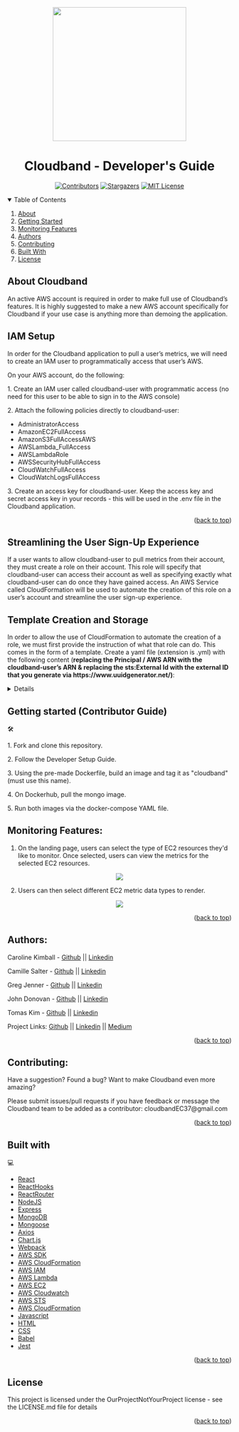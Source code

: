 <!--
*** This ReadMe used the template from https://github.com/othneildrew/Best-README-Template as an inspiration
-->

<a name='readme-top'></a>

<div align='center'>
<img src="https://cloudband.s3.amazonaws.com/tk0885_geometric_minimal_cloud_Logo_line_simple_4cc0c0da-cbd9-4d57-b6c8-d892979e2c27.png" height ="300px" width="300px" align="center">
  </a>
<h1>Cloudband - Developer's Guide</h1>

<!-- PROJECT SHIELDS -->

[![Contributors][contributors-shield]][contributors-url]
[![Stargazers][stars-shield]][stars-url]
[![MIT License][license-shield]][license-url]

</div>

<details open="open">
  <summary>Table of Contents</summary>
  <ol>
      <li><a href="#about-cloudband">About</a></li> 
      <li><a href="#getting-started">Getting Started</a></li>      
      <li><a href="#monitoring-features">Monitoring Features</a></li>
        <li><a href="#authors">Authors</a></li>      
        <li><a href="#contributing">Contributing</a></li>
        <li><a href="#built-with">Built With</a></li>
        <li><a href="#license">License</a></li>         
  </ol>
</details>


## About Cloudband
<p>An active AWS account is required in order to make full use of Cloudband’s features.  It is highly suggested to make a new AWS account specifically for Cloudband if your use case is anything more than demoing the application.</p>

## IAM Setup

<p>In order for the Cloudband application to pull a user’s metrics, we will need to create an IAM user to programmatically access that user’s AWS.</p>

<p>On your AWS account, do the following:</p>

<p>1. Create an IAM user called cloudband-user with programmatic access (no need for this user to be able to sign in to the AWS console)</p>

<p>2. Attach the following policies directly to cloudband-user:</p>

<ul>
  <li>AdministratorAccess</li>
  <li>AmazonEC2FullAccess</li>
  <li>AmazonS3FullAccessAWS</li>
  <li>AWSLambda_FullAccess</li>
  <li>AWSLambdaRole</li>
  <li>AWSSecurityHubFullAccess</li>
  <li>CloudWatchFullAccess</li>
  <li>CloudWatchLogsFullAccess</li>
</ul>

<p>3. Create an access key for cloudband-user.  Keep the access key and secret access key in your records - this will be used in the .env file in the Cloudband application.</p>

<p align="right">(<a href="#readme-top">back to top</a>)</p>


## Streamlining the User Sign-Up Experience
<p>If a user wants to allow cloudband-user to pull metrics from their account, they must create a role on their account.  This role will specify that cloudband-user can access their account as well as specifying exactly what cloudband-user can do once they have gained access.  An AWS Service called CloudFormation will be used to automate the creation of this role on a user’s account and streamline the user sign-up experience.</p>


## Template Creation and Storage
<p>In order to allow the use of CloudFormation to automate the creation of a role, we must first provide the instruction of what that role can do.  This comes in the form of a template.  Create a yaml file (extension is .yml) with the following content (<b>replacing the Principal / AWS ARN with the cloudband-user’s ARN & replacing the sts:External Id with the external ID that you generate via https://www.uuidgenerator.net/)</b>:</p>

<details>
  
```
Description: 'CloudFormation stack'
Resources:
 CloudbandDelegationRole:
   Type: 'AWS::IAM::Role'
   Properties:
     AssumeRolePolicyDocument:
       Version: 2012-10-17
       Statement:
         - Effect: Allow
           Principal:
             AWS:
               - arn:aws:iam::635533801215:user/cloudband-user
           Action:
             - 'sts:AssumeRole'
           Condition:
             StringEquals:
               'sts:ExternalId': 92a98196-9090-11ed-a1eb-0242ac120002
     Path: /
     RoleName: CloudbandDelegationRole
     Policies:
       - PolicyName: Resources
         PolicyDocument:
           Version: 2012-10-17
           Statement:
             - Effect: Allow
               Action: 'apigateway:GET'
               Resource: '*'
             - Effect: Allow
               Action: 'apigateway:HEAD'
               Resource: '*'
             - Effect: Allow
               Action: 'apigateway:OPTIONS'
               Resource: '*'
             - Effect: Allow
               Action: 'appsync:get*'
               Resource: '*'
             - Effect: Allow
               Action: 'appsync:list*'
               Resource: '*'
             - Effect: Allow
               Action: 'athena:list*'
               Resource: '*'
             - Effect: Allow
               Action: 'athena:batchGet*'
               Resource: '*'
             - Effect: Allow
               Action: 'athena:getNamedQuery'
               Resource: '*'
             - Effect: Allow
               Action: 'athena:getQueryExecution'
               Resource: '*'
             - Effect: Allow
               Action: 'athena:getQueryExecution'
               Resource: '*'
             - Effect: Allow
               Action: 'autoscaling:describe*'
               Resource: '*'
             - Effect: Allow
               Action: 'batch:describe*'
               Resource: '*'
             - Effect: Allow
               Action: 'cloudformation:describe*'
               Resource: '*'
             - Effect: Allow
               Action: 'cloudformation:get*'
               Resource: '*'
             - Effect: Allow
               Action: 'cloudformation:list*'
               Resource: '*'
             - Effect: Allow
               Action: 'cloudfront:get*'
               Resource: '*'
             - Effect: Allow
               Action: 'cloudfront:list*'
               Resource: '*'
             - Effect: Allow
               Action: 'cloudwatch:describe*'
               Resource: '*'
             - Effect: Allow
               Action: 'cloudwatch:list*'
               Resource: '*'
             - Effect: Allow
               Action: 'dax:describe*'
               Resource: '*'
             - Effect: Allow
               Action: 'dax:list*'
               Resource: '*'
             - Effect: Allow
               Action: 'discovery:describe*'
               Resource: '*'
             - Effect: Allow
               Action: 'discovery:list*'
               Resource: '*'
             - Effect: Allow
               Action: 'dynamodb:describe*'
               Resource: '*'
             - Effect: Allow
               Action: 'dynamodb:list*'
               Resource: '*'
             - Effect: Allow
               Action: 'ec2:describe*'
               Resource: '*'
             - Effect: Allow
               Action: 'ecs:describe*'
               Resource: '*'
             - Effect: Allow
               Action: 'ecs:list*'
               Resource: '*'
             - Effect: Allow
               Action: 'ecr:describe*'
               Resource: '*'
             - Effect: Allow
               Action: 'ecr:get*'
               Resource: '*'
             - Effect: Allow
               Action: 'ecr:list*'
               Resource: '*'
             - Effect: Allow
               Action: 'eks:describe*'
               Resource: '*'
             - Effect: Allow
               Action: 'eks:list*'
               Resource: '*'
             - Effect: Allow
               Action: 'elasticache:describe*'
               Resource: '*'
             - Effect: Allow
               Action: 'elasticache:list*'
               Resource: '*'
             - Effect: Allow
               Action: 'elasticloadbalancing:describe*'
               Resource: '*'
             - Effect: Allow
               Action: 'es:describe*'
               Resource: '*'
             - Effect: Allow
               Action: 'es:list*'
               Resource: '*'
             - Effect: Allow
               Action: 'events:describe*'
               Resource: '*'
             - Effect: Allow
               Action: 'events:list*'
               Resource: '*'
             - Effect: Allow
               Action: 'firehose:describe*'
               Resource: '*'
             - Effect: Allow
               Action: 'firehose:list*'
               Resource: '*'
             - Effect: Allow
               Action: 'glacier:describe*'
               Resource: '*'
             - Effect: Allow
               Action: 'glacier:getDataRetrievalPolicy'
               Resource: '*'
             - Effect: Allow
               Action: 'glacier:getVaultAccessPolicy'
               Resource: '*'
             - Effect: Allow
               Action: 'glacier:getVaultLock'
               Resource: '*'
             - Effect: Allow
               Action: 'glacier:getVaultNotifications'
               Resource: '*'
             - Effect: Allow
               Action: 'glacier:listTagsForVault'
               Resource: '*'
             - Effect: Allow
               Action: 'glacier:listVaults'
               Resource: '*'
             - Effect: Allow
               Action: 'iot:describe*'
               Resource: '*'
             - Effect: Allow
               Action: 'iot:get*'
               Resource: '*'
             - Effect: Allow
               Action: 'iot:list*'
               Resource: '*'
             - Effect: Allow
               Action: 'kinesis:describe*'
               Resource: '*'
             - Effect: Allow
               Action: 'kinesis:list*'
               Resource: '*'
             - Effect: Allow
               Action: 'kinesisanalytics:describe*'
               Resource: '*'
             - Effect: Allow
               Action: 'kinesisanalytics:list*'
               Resource: '*'
             - Effect: Allow
               Action: 'lambda:listFunctions'
               Resource: '*'
             - Effect: Allow
               Action: 'lambda:listTags'
               Resource: '*'
             - Effect: Allow
               Action: 'rds:describe*'
               Resource: '*'
             - Effect: Allow
               Action: 'rds:list*'
               Resource: '*'
             - Effect: Allow
               Action: 'route53:list*'
               Resource: '*'
             - Effect: Allow
               Action: 'route53:get*'
               Resource: '*'
             - Effect: Allow
               Action: 's3:getBucket*'
               Resource: '*'
             - Effect: Allow
               Action: 's3:list*'
               Resource: '*'
             - Effect: Allow
               Action: 'sdb:domainMetadata'
               Resource: '*'
             - Effect: Allow
               Action: 'sdb:get*'
               Resource: '*'
             - Effect: Allow
               Action: 'sdb:list*'
               Resource: '*'
             - Effect: Allow
               Action: 'sns:get*'
               Resource: '*'
             - Effect: Allow
               Action: 'sns:list*'
               Resource: '*'
             - Effect: Allow
               Action: 'sqs:get*'
               Resource: '*'
             - Effect: Allow
               Action: 'sqs:list*'
               Resource: '*'
             - Effect: Allow
               Action: 'states:describe*'
               Resource: '*'
             - Effect: Allow
               Action: 'states:get*'
               Resource: '*'
             - Effect: Allow
               Action: 'states:list*'
               Resource: '*'
             - Effect: Allow
               Action: 'tag:get*'
               Resource: '*'
       - PolicyName: Logs
         PolicyDocument:
           Version: 2012-10-17
           Statement:
             - Effect: Allow
               Action: 'logs:deleteSubscriptionFilter'
               Resource: '*'
             - Effect: Allow
               Action: 'logs:describeLogStreams'
               Resource: '*'
             - Effect: Allow
               Action: 'logs:describeSubscriptionFilters'
               Resource: '*'
             - Effect: Allow
               Action: 'logs:filterLogEvents'
               Resource: '*'
             - Effect: Allow
               Action: 'logs:putSubscriptionFilter'
               Resource: '*'
             - Effect: Allow
               Action: 'logs:startQuery'
               Resource: '*'
             - Effect: Allow
               Action: 'logs:stopQuery'
               Resource: '*'
       - PolicyName: Metrics
         PolicyDocument:
           Version: 2012-10-17
           Statement:
             - Effect: Allow
               Action: 'cloudwatch:get*'
               Resource: '*'
       - PolicyName: Traces
         PolicyDocument:
           Version: 2012-10-17
           Statement:
             - Effect: Allow
               Action: 'xray:batch*'
               Resource: '*'
             - Effect: Allow
               Action: 'xray:get*'
               Resource: '*'

Parameters:
 ExternalId:
   Description: 'The external ID for the Cloudband delegation role'
   Type: String

Outputs:
 Version:
   Description: Cloudband CF template version
   Value: 2020-02-06
 CloudbandDelegationRoleArn:
   Description: 'The ARN for the Cloudband delegation role'
   Value: !GetAtt
     - CloudbandDelegationRole
     - Arn
```
  
</details>


## Getting started (Contributor Guide)
🛠️ 

<p>1. Fork and clone this repository.</p>

<p>2. Follow the Developer Setup Guide.</p>

<p>3. Using the pre-made Dockerfile, build an image and tag it as "cloudband" (must use this name).</p>

<p>4. On Dockerhub, pull the mongo image.</p>

<p>5. Run both images via the docker-compose YAML file.</p>


## Monitoring Features:

1. On the landing page, users can select the type of EC2 resources they'd like to monitor. Once selected, users can view the metrics for the selected EC2 resources.

<p align="center">
<img src="insert-picture-of-landing-page-here" />
</p>

2. Users can then select different EC2 metric data types to render.

<p align="center">
<img src="image-of-dropdown-menu-options-here" />
</p>

<p align="right">(<a href="#readme-top">back to top</a>)</p>


## Authors:

Caroline Kimball - [Github](https://github.com/kimballcaroline) || [Linkedin](www.linkedin.com/in/kimballcaroline)

Camille Salter - [Github](https://github.com/CamSalter) || [Linkedin](www.linkedin.com/in/camille-salter)

Greg Jenner - [Github](https://github.com/gregjenner) || [Linkedin](www.linkedin.com/in/greg-o-jenner)

John Donovan - [Github](https://github.com/jodonovan845) || [Linkedin]()

Tomas Kim - [Github](https://github.com/tk0885) || [Linkedin](www.linkedin.com/in/tomasjskim)


Project Links: [Github](https://github.com/oslabs-beta/cloudband) || [Linkedin](https://www.linkedin.com/our-cloudband-project) || [Medium](https://medium.com/cloudbandwriteup)

<p align="right">(<a href="#readme-top">back to top</a>)</p>


## Contributing:

<p> Have a suggestion? Found a bug? Want to make Cloudband even more amazing?</p>
<p>Please submit issues/pull requests if you have feedback or message the Cloudband team to be added as a contributor: cloudbandEC37@gmail.com</p>

<p align="right">(<a href="#readme-top">back to top</a>)</p>


## Built with
   💻 

- [React](https://reactjs.org/)
- [ReactHooks](https://reactjs.org/docs/hooks-intro.html)
- [ReactRouter](https://reactrouter.com/)
- [NodeJS](https://nodejs.org/en/)
- [Express](https://expressjs.com/)
- [MongoDB](https://www.mongodb.com/)
- [Mongoose](https://mongoosejs.com/)
- [Axios](https://www.npmjs.com/package/axios)
- [Chart.js](https://www.chartjs.org/)
- [Webpack](https://webpack.js.org/)
- [AWS SDK](https://aws.amazon.com/sdk-for-javascript/)
- [AWS CloudFormation](https://aws.amazon.com/cloudformation/)
- [AWS IAM](https://aws.amazon.com/iam/)
- [AWS Lambda](https://aws.amazon.com/lambda/)
- [AWS EC2](https://aws.amazon.com/ec2/)
- [AWS Cloudwatch](https://aws.amazon.com/cloudwatch/)
- [AWS STS](https://aws.amazon.com/sts/)
- [AWS CloudFormation](https://aws.amazon.com/cloudformation/)
- [Javascript](https://www.javascript.com/)
- [HTML](https://html.com/)
- [CSS](https://www.w3schools.com/css/)
- [Babel](https://babeljs.io/)
- [Jest](https://jestjs.io/)

<p align="right">(<a href="#readme-top">back to top</a>)</p>


## License

This project is licensed under the OurProjectNotYourProject license - see the LICENSE.md file for details

<p align="right">(<a href="#readme-top">back to top</a>)</p>

<!-- MARKDOWN LINKS & IMAGES -->
<!-- https://www.markdownguide.org/basic-syntax/#reference-style-links -->

[contributors-shield]: https://img.shields.io/github/contributors/oslabs-beta/cloudband.svg?style=for-the-badge
[contributors-url]: https://github.com/oslabs-beta/cloudband/graphs/contributors
[stars-shield]: https://img.shields.io/github/stars/oslabs-beta/cloudband.svg?style=for-the-badge
[stars-url]: https://github.com/oslabs-beta/cloudband/stargazers
[license-shield]: https://img.shields.io/github/license/oslabs-beta/cloudband.svg?style=for-the-badge
[license-url]: https://github.com/oslabs-beta/cloudband/blob/master/LICENSE.txt


